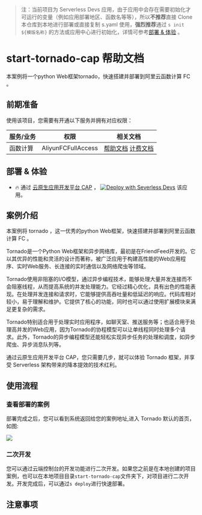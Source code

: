 
> 注：当前项目为 Serverless Devs 应用，由于应用中会存在需要初始化才可运行的变量（例如应用部署地区、函数名等等），所以**不推荐**直接 Clone 本仓库到本地进行部署或直接复制 s.yaml 使用，**强烈推荐**通过 `s init ${模版名称}` 的方法或应用中心进行初始化，详情可参考[部署 & 体验](#部署--体验) 。

# start-tornado-cap 帮助文档

<description>

本案例将一个python Web框架tornado，快速搭建并部署到阿里云函数计算 FC 。

</description>




## 前期准备

使用该项目，您需要有开通以下服务并拥有对应权限：

<service>



| 服务/业务 |  权限  | 相关文档 |
| --- |  --- | --- |
| 函数计算 |  AliyunFCFullAccess | [帮助文档](https://help.aliyun.com/product/2508973.html) [计费文档](https://help.aliyun.com/document_detail/2512928.html) |

</service>

<remark>



</remark>

<disclaimers>



</disclaimers>

## 部署 & 体验

<appcenter>
   
- :fire: 通过 [云原生应用开发平台 CAP](https://devs.console.aliyun.com/applications/create?template=start-tornado-cap) ，
  [![Deploy with Severless Devs](https://img.alicdn.com/imgextra/i1/O1CN01w5RFbX1v45s8TIXPz_!!6000000006118-55-tps-95-28.svg)](https://devs.console.aliyun.com/applications/create?template=start-tornado-cap) 该应用。
   
</appcenter>


## 案例介绍

<appdetail id="flushContent">

本案例将 tornado ，这一优秀的python Web框架，快速搭建并部署到阿里云函数计算 FC 。

Tornado是一个Python Web框架和异步网络库，最初是在FriendFeed开发的。它以其优异的性能和灵活的设计而著称，被广泛应用于构建高性能的Web应用程序、实时Web服务、长连接的实时通信以及网络爬虫等领域。

Tornado使用非阻塞的I/O模型，通过异步编程技术，能够处理大量并发连接而不会阻塞线程，从而提高系统的并发处理能力。它经过精心优化，具有出色的性能表现。在处理并发连接和请求时，它能够提供高吞吐量和低延迟的响应。代码库相对较小，易于理解和维护。它提供了核心的功能，同时也可以通过使用扩展模块来满足更复杂的需求。

Tornado特别适合用于处理实时应用程序，如聊天室、推送服务等；也适合用于处理高并发的Web应用，因为Tornado的协程模型可以让单线程同时处理多个请求。此外，Tornado的异步编程模型还能轻松实现异步任务的处理和调度，如异步爬虫、异步消息队列等。

通过云原生应用开发平台 CAP，您只需要几步，就可以体验 Tornado 框架，并享受 Serverless 架构带来的降本提效的技术红利。

</appdetail>

## 使用流程

<usedetail id="flushContent">

### 查看部署的案例

部署完成之后，您可以看到系统返回给您的案例地址,进入 Tornado 默认的首页，如图:

![](https://img.alicdn.com/imgextra/i2/O1CN01Lr2pOA1MqdUX5buXH_!!6000000001486-0-tps-1202-956.jpg)

### 二次开发

您可以通过云端控制台的开发功能进行二次开发。如果您之前是在本地创建的项目案例，也可以在本地项目目录`start-tornado-cap`文件夹下，对项目进行二次开发。开发完成后，可以通过`s deploy`进行快速部署。

</usedetail>

## 注意事项

<matters id="flushContent">
</matters>

